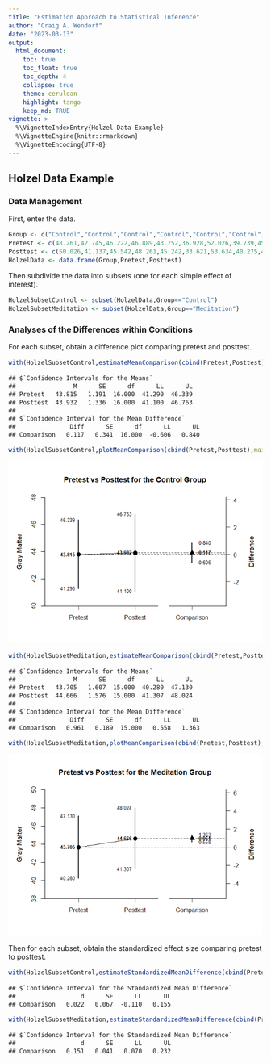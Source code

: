 ```yaml
---
title: "Estimation Approach to Statistical Inference"
author: "Craig A. Wendorf"
date: "2023-03-13"
output:
  html_document:
    toc: true
    toc_float: true
    toc_depth: 4
    collapse: true
    theme: cerulean
    highlight: tango
    keep_md: TRUE
vignette: >
  %\VignetteIndexEntry{Holzel Data Example}
  %\VignetteEngine{knitr::rmarkdown}
  %\VignetteEncoding{UTF-8}
---
```






## Holzel Data Example

### Data Management

First, enter the data.


```r
Group <- c("Control","Control","Control","Control","Control","Control","Control","Control","Control","Control","Control","Control","Control","Control","Control","Control","Control","Meditation","Meditation","Meditation","Meditation","Meditation","Meditation","Meditation","Meditation","Meditation","Meditation","Meditation","Meditation","Meditation","Meditation","Meditation","Meditation")
Pretest <- c(48.261,42.745,46.222,46.889,43.752,36.928,52.026,39.739,45.503,45.386,44.745,31.725,40.562,39.216,46.771,48.314,46.065,43.072,41.922,48.366,49.725,40.013,39.673,38.405,52.51,41.281,42.157,41.281,57.843,41.935,45.281,29.673,46.144)
Posttest <- c(50.026,41.137,45.542,48.261,45.242,33.621,53.634,40.275,43.595,46.235,45.621,32.092,40.588,39.987,47.19,47.137,46.654,42.549,41.974,49.882,50.967,41.059,41.569,40.418,54.078,43.046,43.333,41.333,58,42.471,45.83,31.137,47.007)
HolzelData <- data.frame(Group,Pretest,Posttest)
```

Then subdivide the data into subsets (one for each simple effect of interest).


```r
HolzelSubsetControl <- subset(HolzelData,Group=="Control")
HolzelSubsetMeditation <- subset(HolzelData,Group=="Meditation")
```

### Analyses of the Differences within Conditions

For each subset, obtain a difference plot comparing pretest and posttest.


```r
with(HolzelSubsetControl,estimateMeanComparison(cbind(Pretest,Posttest)))
```

```
## $`Confidence Intervals for the Means`
##                M      SE      df      LL      UL
## Pretest   43.815   1.191  16.000  41.290  46.339
## Posttest  43.932   1.336  16.000  41.100  46.763
## 
## $`Confidence Interval for the Mean Difference`
##               Diff      SE      df      LL      UL
## Comparison   0.117   0.341  16.000  -0.606   0.840
```

```r
with(HolzelSubsetControl,plotMeanComparison(cbind(Pretest,Posttest),main="Pretest vs Posttest for the Control Group",ylab="Gray Matter"))
```

![](figures/Holzel-Data-Comparison-1.png)<!-- -->

```r
with(HolzelSubsetMeditation,estimateMeanComparison(cbind(Pretest,Posttest)))
```

```
## $`Confidence Intervals for the Means`
##                M      SE      df      LL      UL
## Pretest   43.705   1.607  15.000  40.280  47.130
## Posttest  44.666   1.576  15.000  41.307  48.024
## 
## $`Confidence Interval for the Mean Difference`
##               Diff      SE      df      LL      UL
## Comparison   0.961   0.189  15.000   0.558   1.363
```

```r
with(HolzelSubsetMeditation,plotMeanComparison(cbind(Pretest,Posttest),main="Pretest vs Posttest for the Meditation Group",ylab="Gray Matter"))
```

![](figures/Holzel-Data-Comparison-2.png)<!-- -->

Then for each subset, obtain the standardized effect size comparing pretest to posttest.


```r
with(HolzelSubsetControl,estimateStandardizedMeanDifference(cbind(Pretest,Posttest)))
```

```
## $`Confidence Interval for the Standardized Mean Difference`
##                  d      SE      LL      UL
## Comparison   0.022   0.067  -0.110   0.155
```

```r
with(HolzelSubsetMeditation,estimateStandardizedMeanDifference(cbind(Pretest,Posttest)))
```

```
## $`Confidence Interval for the Standardized Mean Difference`
##                  d      SE      LL      UL
## Comparison   0.151   0.041   0.070   0.232
```
